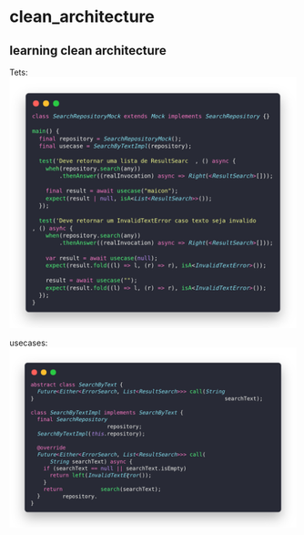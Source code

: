 # clean_architecture

## learning clean architecture

Tets: 
![alt text](./assets/code.png "Tests")

usecases: 
![alt text](./assets/usecases.png "usecases")
